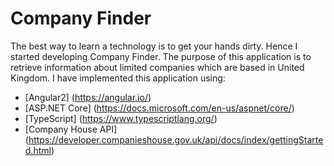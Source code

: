 # Company Finder

The best way to learn a technology is to get your hands dirty. Hence I started developing Company Finder. The purpose of this application is to retrieve information about limited companies which are based in United Kingdom. I have implemented this application using:

* [Angular2] (https://angular.io/)
* [ASP.NET Core] (https://docs.microsoft.com/en-us/aspnet/core/)
* [TypeScript] (https://www.typescriptlang.org/)
* [Company House API] (https://developer.companieshouse.gov.uk/api/docs/index/gettingStarted.html)
